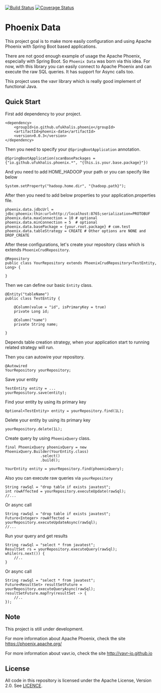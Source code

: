 [![Build Status](https://travis-ci.com/ufukhalis/phoenix-data.svg?branch=master)](https://travis-ci.com/ufukhalis/phoenix-data) [![Coverage Status](https://coveralls.io/repos/github/ufukhalis/phoenix-data/badge.svg)](https://coveralls.io/github/ufukhalis/phoenix-data)

Phoenix Data 
===================

This project goal is to make more easily configuration and using Apache Phoenix with Spring Boot based
applications. 

There are not good enough example of usage the Apache Phoenix, especially with Spring Boot. 
So ``Phoenix Data`` was born via this idea. For now, with this library you can easily connect
to Apache Phoenix and can execute the raw SQL queries. It has support for Async calls too.

This project uses the vavr library which is really good implement of functional Java.


Quick Start
---

First add dependency to your project.

    <dependency>
        <groupId>io.github.ufukhalis.phoenix</groupId>
        <artifactId>phoenix-data</artifactId>
        <version>0.0.3</version>
    </dependency>

Then you need to specify your `@SpringBootApplication` annotation.

    @SpringBootApplication(scanBasePackages = {"io.github.ufukhalis.phoenix.*", "{this.is.your.base.package}"})

And you need to add HOME_HADOOP your path or you can specify like below

    System.setProperty("hadoop.home.dir", "{hadoop.path}");

After then you need to add below properties to your application.properties file.

    phoenix.data.jdbcUrl = jdbc:phoenix:thin:url=http://localhost:8765;serialization=PROTOBUF
    phoenix.data.maxConnection = 10 # optional
    phoenix.data.minConnection = 5  # optional
    phoenix.data.basePackage = {your.root.package} # com.test
    phoenix.data.tableStrategy = CREATE # Other options are NONE and DROP_CREATE
    
After these configurations, let's create your repository class which is extends `PhoenixCrudRepository`.

    @Repository
    public class YourRepository extends PhoenixCrudRepository<TestEntity, Long> {
    
    }

Then we can define our basic `Entity` class.

    @Entity("tableName")
    public class TestEntity {
        
        @Column(value = "id", isPrimaryKey = true)
        private Long id;
        
        @Column("name")
        private String name;
        
    }    
    
Depends table creation strategy, when your application start to running
related strategy will run.


Then you can autowire your repository.

    @Autowired
    YourRepository yourRepository; 

Save your entity

    TestEntity entity = ...
    yourRepository.save(entity);

Find your entity by using its primary key

    Optional<TestEntity> entity = yourRepository.find(1L);

Delete your entity by using its primary key

    yourRepository.delete(1L);
    
Create query by using `PhoenixQuery` class.

    final PhoenixQuery phoenixQuery = new PhoenixQuery.Builder(YourEntity.class)
                    .select()
                    .build();

    YourEntity entity = yourRepository.find(phoenixQuery);

Also you can execute raw queries via `yourRepository`

    String rawSql = "drop table if exists javatest";
    int rowAffected = yourRepository.executeUpdate(rawSql);
    //...

Or async call

    String rawSql = "drop table if exists javatest";
    Future<Integer> rowAffected = yourRepository.executeUpdateAsync(rawSql);
    //...

Run your query and get results

    String rawSql = "select * from javatest";
    ResultSet rs = yourRepository.executeQuery(rawSql);
    while(rs.next()) {
        //..
    }

Or async call

    String rawSql = "select * from javatest";
    Future<ResultSet> resultSetFuture = yourRepository.executeQueryAsync(rawSql);
    resultSetFuture.mapTry(resultSet -> {
        //..
    });

Note
---

This project is still under development.

For more information about Apache Phoenix, check the site https://phoenix.apache.org/

For more information about vavr.io, check the site http://vavr-io.github.io

License
---

All code in this repository is licensed under the Apache License, Version 2.0. See [LICENCE](./LICENSE).